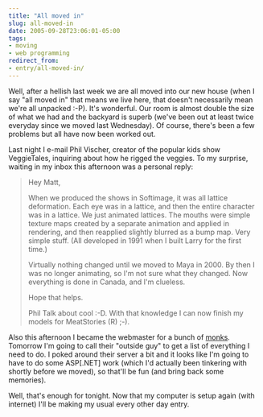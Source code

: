 ```yaml
---
title: "All moved in"
slug: all-moved-in
date: 2005-09-28T23:06:01-05:00
tags:
- moving
- web programming
redirect_from:
- entry/all-moved-in/
---
```

Well, after a hellish last week we are all moved into our new house (when I say "all moved in" that means we live here, that doesn't necessarily mean we're all unpacked :-P). It's wonderful. Our room is almost double the size of what we had and the backyard is superb (we've been out at least twice everyday since we moved last Wednesday). Of course, there's been a few problems but all have now been worked out.

Last night I e-mail Phil Vischer, creator of the popular kids show VeggieTales, inquiring about how he rigged the veggies. To my surprise, waiting in my inbox this afternoon was a personal reply:
> Hey Matt,
> 
> When we produced the shows in Softimage, it was all lattice  deformation.  Each eye was in a lattice, and then the entire  character was in a lattice.  We just animated lattices.  The mouths  were simple texture maps created by a separate animation and applied  in rendering, and then reapplied slightly blurred as a bump map.   Very simple stuff.  (All developed in 1991 when I built Larry for the  first time.)
> 
> Virtually nothing changed until we moved to Maya in 2000.  By then I  was no longer animating, so I'm not sure what they changed.  Now  everything is done in Canada, and I'm clueless.
> 
> Hope that helps.
> 
> Phil
Talk about cool :-D. With that knowledge I can now finish my models for MeatStories (R) ;-).

Also this afternoon I became the webmaster for a bunch of [monks](http://www.clearcreekmonks.org). Tomorrow I'm going to call their "outside guy" to get a list of everything I need to do. I poked around their server a bit and it looks like I'm going to have to do some ASP[.NET] work (which I'd actually been tinkering with shortly before we moved), so that'll be fun (and bring back some memories).

Well, that's enough for tonight. Now that my computer is setup again (with internet) I'll be making my usual every other day entry.
